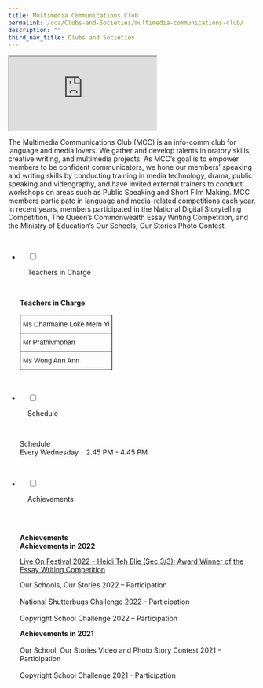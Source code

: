 ```yaml
---
title: Multimedia Communications Club
permalink: /cca/Clubs-and-Societies/multimedia-communications-club/
description: ""
third_nav_title: Clubs and Societies
---
```

<iframe src="https://docs.google.com/presentation/d/e/2PACX-1vTKI5LdbI_9VEGfHJ7gQDVUJuzQH2K3_uS_ol3R1FZmsfKt9yfVBHd91hBNGy5wFIqxnP7ZERkrBoRg/embed?start=false&loop=false&delayms=3000"></iframe>

The Multimedia Communications Club (MCC) is an info-comm club for language and media lovers. We gather and develop talents in oratory skills, creative writing, and multimedia projects. As MCC’s goal is to empower members to be confident communicators, we hone our members’ speaking and writing skills by conducting training in media technology, drama, public speaking and videography, and have invited external trainers to conduct workshops on areas such as Public Speaking and Short Film Making. MCC members participate in language and media-related competitions each year. In recent years, members participated in the National Digital Storytelling Competition, The Queen’s Commonwealth Essay Writing Competition, and the Ministry of Education’s Our Schools, Our Stories Photo Contest.

<ul class="jekyllcodex_accordion">

  <li>

    <input type="checkbox" id="accordion1">

    <label for="accordion1">Teachers in Charge</label>

    <div>

<p> <b>Teachers in Charge</b><br>
				
<style type="text/css">
.tg  {border-collapse:collapse;border-spacing:0;}
.tg td{border-color:black;border-style:solid;border-width:1px;font-family:Arial, sans-serif;font-size:14px;
  overflow:hidden;padding:10px 5px;word-break:normal;}
.tg th{border-color:black;border-style:solid;border-width:1px;font-family:Arial, sans-serif;font-size:14px;
  font-weight:normal;overflow:hidden;padding:10px 5px;word-break:normal;}
.tg .tg-0lax{text-align:left;vertical-align:top}
</style>
<table class="tg">
<thead>
  <tr>
    <th class="tg-0lax">Ms Charmaine Loke Mern Yi</th>
  </tr>
</thead>
<tbody>
  <tr>
    <td class="tg-0lax">Mr Prathivmohan</td>
  </tr>
  <tr>
    <td class="tg-0lax">Ms Wong Ann Ann</td>
  </tr>
</tbody>
</table>
			
</p>

    </div>

</li>
	<li>

    <input type="checkbox" id="accordion2">

    <label for="accordion2">Schedule </label>

    <div>

<p>Schedule<br> 
Every Wednesday    2.45 PM - 4.45 PM			<br></p>

    </div>

</li>
	
<li>

    <input type="checkbox" id="accordion3">

    <label for="accordion3">Achievements</label>

    <div>

<p><br><b>Achievements</b><br>
				<b>Achievements in 2022</b><br>
				
<a href="/Live-on-Festival-2022/">Live On Festival 2022 – Heidi Teh Elie (Sec 3/3): Award Winner of the Essay Writing Competition</a><br>
				
Our Schools, Our Stories 2022 – Participation<br>  
National Shutterbugs Challenge 2022 – Participation<br>  
Copyright School Challenge 2022 – Participation<br>  
  
<b>Achievements in 2021</b><br>  
Our School, Our Stories Video and Photo Story Contest 2021 - Participation<br>  
Copyright School Challenge 2021 - Participation<br>
			</p>
			
    </div>

</li>
	
	

	
</ul>
